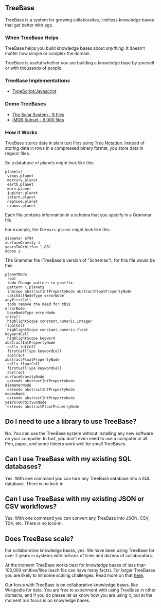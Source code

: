 ## TreeBase

TreeBase is a system for growing collaborative, limitless knowledge bases that get better with age.

### When TreeBase Helps

TreeBase helps you build knowledge bases about _anything_. It doesn't matter how simple or complex the domain.

TreeBase is useful whether you are building a knowledge base by yourself or with thousands of people.

### TreeBase Implementations

- [TypeScript/Javascript](https://github.com/treenotation/jtree/tree/master/treeBase)

### Demo TreeBases

- [The Solar System - 8 files](https://github.com/treenotation/jtree/tree/master/treeBase/planets)
- [IMDB Subset - 6,000 files](https://github.com/breck7/6k)

### How it Works

TreeBase stores data in plain text files using [Tree Notation](https://treenotation.org). Instead of storing data in rows in a compressed binary format, you store data in regular files.

So a database of planets might look like this:

    planets/
     venus.planet
     mercury.planet
     earth.planet
     mars.planet
     jupiter.planet
     saturn.planet
     neptune.planet
     uranus.planet

Each file contains information in a schema that you specify in a Grammar file.

For example, the file `mars.planet` might look like this:

    diameter 6794
    surfaceGravity 4
    yearsToOrbitSun 1.881
    moons 2

The Grammar file (TreeBase's version of "Schemas"), for this file would be this:

    planetNode
     root
     todo Change pattern to postfix.
     pattern \.planet$
     inScope abstractIntPropertyNode abstractFloatPropertyNode
     catchAllNodeType errorNode
    anyFirstCell
     todo remove the need for this
    errorNode
     baseNodeType errorNode
    intCell
     highlightScope constant.numeric.integer
    floatCell
     highlightScope constant.numeric.float
    keywordCell
     highlightScope keyword
    abstractIntPropertyNode
     cells intCell
     firstCellType keywordCell
     abstract
    abstractFloatPropertyNode
     cells floatCell
     firstCellType keywordCell
     abstract
    surfaceGravityNode
     extends abstractIntPropertyNode
    diameterNode
     extends abstractIntPropertyNode
    moonsNode
     extends abstractIntPropertyNode
    yearsToOrbitSunNode
     extends abstractFloatPropertyNode

## Do I need to use a library to use TreeBase?

No. You can use the TreeBase system without installing any new software on your computer. In fact, you don't even need to use a computer at all. Pen, paper, and some folders work well for small TreeBases.

## Can I use TreeBase with my existing SQL databases?

Yes. With one command you can turn any TreeBase database into a SQL database. There is no lock-in.

## Can I use TreeBase with my existing JSON or CSV workflows?

Yes. With one command you can convert any TreeBase into JSON, CSV, TSV, etc. There is no lock-in.

## Does TreeBase scale?

For collaborative knowledge bases, yes. We have been using TreeBase for over 2 years in systems with millions of lines and dozens of collaborators.

At the moment TreeBase works best for knowledge bases of less than 100,000 entities/files (each file can have many facts). For larger TreeBases you are likely to hit some scaling challenges. Read more on that [here](https://breckyunits.com/building-a-treebase-with-6-point-5-million-files.html).

Our focus with TreeBase is on collaborative knowledge bases, like Wikipedia for data. You are free to experiment with using TreeBase in other domains, and if you do please let us know how you are using it, but at the moment our focus is on knowledge bases.
